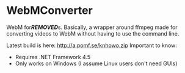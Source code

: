 WebMConverter
=============
WebM for***REMOVED***s. Basically, a wrapper around ffmpeg made for converting videos to WebM without having to use the command line.

Latest build is here: http://a.pomf.se/knhowo.zip 
Important to know:
* Requires .NET Framework 4.5
* Only works on Windows (I assume Linux users don't need GUIs)
